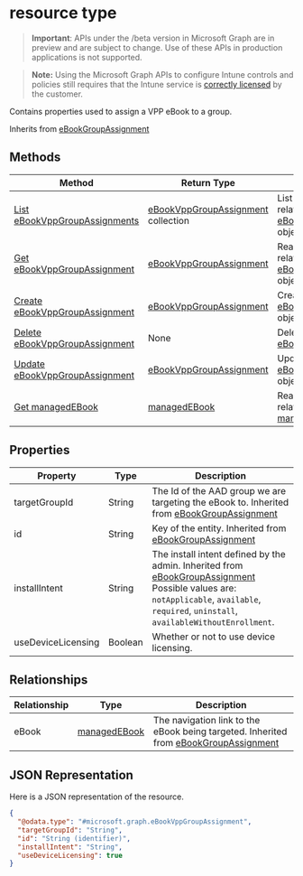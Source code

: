 ﻿#  resource type

> **Important**: APIs under the /beta version in Microsoft Graph are in preview and are subject to change. Use of these APIs in production applications is not supported.

> **Note:** Using the Microsoft Graph APIs to configure Intune controls and policies still requires that the Intune service is [correctly licensed](https://go.microsoft.com/fwlink/?linkid=839381) by the customer.

Contains properties used to assign a VPP eBook to a group.

Inherits from [eBookGroupAssignment](../resources/intune_books_ebookgroupassignment.md)

## Methods
|Method|Return Type|Description|
|---|---|---|
|[List eBookVppGroupAssignments](../api/intune_books_ebookvppgroupassignment_list.md)|[eBookVppGroupAssignment](../resources/intune_books_ebookvppgroupassignment.md) collection|List properties and relationships of the [eBookVppGroupAssignment](../resources/intune_books_ebookvppgroupassignment.md) objects.|
|[Get eBookVppGroupAssignment](../api/intune_books_ebookvppgroupassignment_get.md)|[eBookVppGroupAssignment](../resources/intune_books_ebookvppgroupassignment.md)|Read properties and relationships of the [eBookVppGroupAssignment](../resources/intune_books_ebookvppgroupassignment.md) object.|
|[Create eBookVppGroupAssignment](../api/intune_books_ebookvppgroupassignment_create.md)|[eBookVppGroupAssignment](../resources/intune_books_ebookvppgroupassignment.md)|Create a new [eBookVppGroupAssignment](../resources/intune_books_ebookvppgroupassignment.md) object.|
|[Delete eBookVppGroupAssignment](../api/intune_books_ebookvppgroupassignment_delete.md)|None|Deletes a [eBookVppGroupAssignment](../resources/intune_books_ebookvppgroupassignment.md).|
|[Update eBookVppGroupAssignment](../api/intune_books_ebookvppgroupassignment_update.md)|[eBookVppGroupAssignment](../resources/intune_books_ebookvppgroupassignment.md)|Update the properties of a [eBookVppGroupAssignment](../resources/intune_books_ebookvppgroupassignment.md) object.|
|[Get managedEBook](../api/intune_books_managedebook_get.md)|[managedEBook](../resources/intune_books_managedebook.md)|Read properties and relationships of the [managedEBook](../resources/intune_books_managedebook.md) object.|

## Properties
|Property|Type|Description|
|---|---|---|
|targetGroupId|String|The Id of the AAD group we are targeting the eBook to. Inherited from [eBookGroupAssignment](../resources/intune_books_ebookgroupassignment.md)|
|id|String|Key of the entity. Inherited from [eBookGroupAssignment](../resources/intune_books_ebookgroupassignment.md)|
|installIntent|String|The install intent defined by the admin. Inherited from [eBookGroupAssignment](../resources/intune_books_ebookgroupassignment.md) Possible values are: `notApplicable`, `available`, `required`, `uninstall`, `availableWithoutEnrollment`.|
|useDeviceLicensing|Boolean|Whether or not to use device licensing.|

## Relationships
|Relationship|Type|Description|
|---|---|---|
|eBook|[managedEBook](../resources/intune_books_managedebook.md)|The navigation link to the eBook being targeted. Inherited from [eBookGroupAssignment](../resources/intune_books_ebookgroupassignment.md)|

## JSON Representation
Here is a JSON representation of the resource.
<!-- {
  "blockType": "resource",
  "keyProperty": "id",
  "@odata.type": "microsoft.graph.eBookVppGroupAssignment"
}
-->
```json
{
  "@odata.type": "#microsoft.graph.eBookVppGroupAssignment",
  "targetGroupId": "String",
  "id": "String (identifier)",
  "installIntent": "String",
  "useDeviceLicensing": true
}
```



